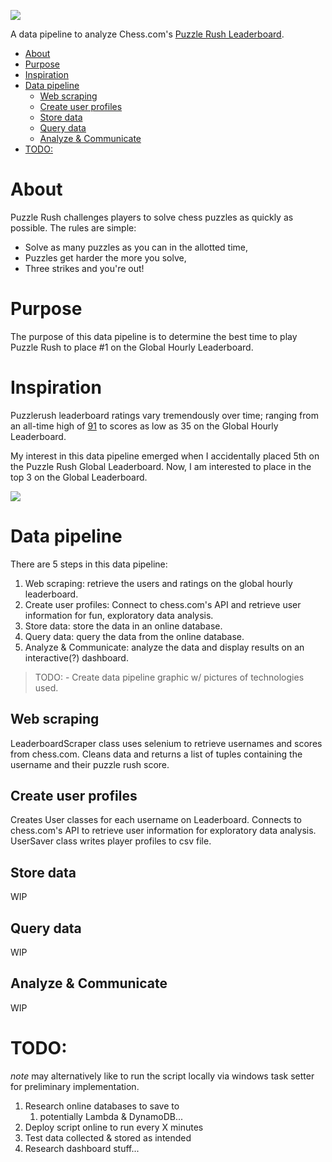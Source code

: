 ![](https://i.imgur.com/bhZ9Y7z.png)

A data pipeline to analyze Chess.com's [Puzzle Rush Leaderboard](https://www.chess.com/leaderboard/rush?type=hour). 

- [About](#about)
- [Purpose](#purpose)
- [Inspiration](#inspiration)
- [Data pipeline](#data-pipeline)
  - [Web scraping](#web-scraping)
  - [Create user profiles](#create-user-profiles)
  - [Store data](#store-data)
  - [Query data](#query-data)
  - [Analyze & Communicate](#analyze--communicate)
- [TODO:](#todo)

# About
Puzzle Rush challenges players to solve chess puzzles as quickly as possible. The rules are simple:
   - Solve as many puzzles as you can in the allotted time,
   - Puzzles get harder the more you solve,
   - Three strikes and you're out!


# Purpose
The purpose of this data pipeline is to determine the best time to play Puzzle Rush to place #1 on the Global Hourly Leaderboard.


# Inspiration 
Puzzlerush leaderboard ratings vary tremendously over time; ranging from an all-time high of [91](https://www.chess.com/member/spicycaterpillar) to scores as low as 35 on the Global Hourly Leaderboard. 

My interest in this data pipeline emerged when I accidentally placed 5th on the Puzzle Rush Global Leaderboard. Now, I am interested to place in the top 3 on the Global Leaderboard.

![](https://i.imgur.com/3wMZI6N.png)





# Data pipeline
There are 5 steps in this data pipeline:
   1. Web scraping: retrieve the users and ratings on the global hourly leaderboard.
   2. Create user profiles: Connect to chess.com's API and retrieve user information for fun, exploratory data analysis.
   3. Store data: store the data in an online database.
   4. Query data: query the data from the online database.
   5. Analyze & Communicate: analyze the data and display results on an interactive(?) dashboard.

> TODO: - Create data pipeline graphic w/ pictures of technologies used.

## Web scraping
LeaderboardScraper class uses selenium to retrieve usernames and scores from chess.com. Cleans data and returns a list of tuples containing the username and their puzzle rush score.

## Create user profiles
Creates User classes for each username on Leaderboard. Connects to chess.com's API to retrieve user information for exploratory data analysis. UserSaver class writes player profiles to csv file.

## Store data
WIP

## Query data
WIP

## Analyze & Communicate
WIP


# TODO:
_note_ may alternatively like to run the script locally via windows task setter for preliminary implementation.

1. Research online databases to save to
   1. potentially Lambda & DynamoDB...
1. Deploy script online to run every X minutes 
1. Test data collected & stored as intended
1. Research dashboard stuff...
